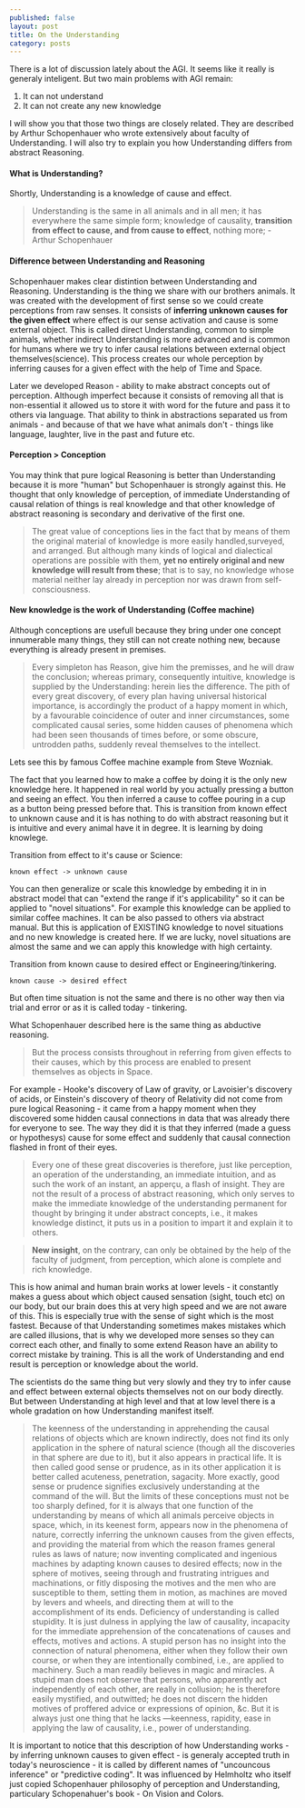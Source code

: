 ```yaml
---
published: false
layout: post
title: On the Understanding
category: posts
---
```


There is a lot of discussion lately about the AGI. It seems like it really is generaly inteligent. But two main problems with AGI remain: 

1. It can not understand
2. It can not create any new knowledge

I will show you that those two things are closely related. They are described by Arthur Schopenhauer who wrote extensively about faculty of Understanding. I will also try to explain you how Understanding differs from abstract Reasoning.

#### What is Understanding?

Shortly, Understanding is a knowledge of cause and effect.

> Understanding is the same in all animals and in all men; it has everywhere the same simple form; knowledge of causality, **transition from effect to cause, and from cause to effect**, nothing more; - Arthur Schopenhauer


#### Difference between Understanding and Reasoning

Schopenhauer makes clear distintion between Understanding and Reasoning. Understanding is the thing we share with our brothers animals. It was created  with the development of first sense so we could create perceptions from raw senses. It consists of **inferring unknown causes for the given effect** where effect is our sense activation and cause is some external object. This is called direct Understanding, common to simple animals, whether indirect Understanding is more advanced and is common for humans where we try to infer causal relations between external object themselves(science). This process creates our whole perception by inferring causes for a given effect with the help of Time and Space.

Later we developed Reason - ability to make abstract concepts out of perception. Although imperfect because it consists of removing all that is non-essential it allowed us to store it with word for the future and pass it to others via language. That ability to think in abstractions separated us from animals - and because of that we have what animals don't - things like language, laughter, live in the past and future etc.

#### Perception > Conception

You may think that pure logical Reasoning is better than Understanding because it is more "human" but Schopenhauer is strongly against this. He thought that only knowledge of perception, of immediate Understanding of causal relation of things is real knowledge and that other knowledge of abstract reasoning is secondary and derivative of the first one.

>The great value of conceptions lies in the fact that by means of them the original material of knowledge is more easily handled,surveyed, and arranged. But although many kinds of logical and dialectical operations are possible with them, **yet no entirely original and new knowledge will result from these**; that is to say, no knowledge whose material neither lay already in perception nor was drawn from self-consciousness.  


#### New knowledge is the work of Understanding (Coffee machine)

Although conceptions are usefull because they bring under one concept innumerable many things, they still can not create nothing new, because everything is already present in premises.

> Every simpleton has Reason, give him the premisses, and he will draw the conclusion; whereas primary, consequently intuitive, knowledge is supplied by the Understanding: herein lies the difference. The pith of every great discovery, of every plan having universal historical importance, is accordingly the product of a happy moment in which, by a favourable coincidence of outer and inner circumstances, some complicated causal series, some hidden causes of phenomena which had been seen thousands of times before, or some obscure, untrodden paths, suddenly reveal themselves to the intellect.

Lets see this by famous Coffee machine example from Steve Wozniak.

The fact that you learned how to make a coffee by doing it is the only new knowledge here. It happened in real world by you actually pressing a button and seeing an effect. You then inferred a cause to coffee pouring in a cup as a button being pressed before that. This is transition from known effect to unknown cause and it is has nothing to do with abstract reasoning but it is intuitive and every animal have it in degree. It is learning by doing knowlege.

Transition from effect to it's cause or Science:

`known effect -> unknown cause`

You can then generalize or scale this knowledge by embeding it in in abstract model that can "extend the range if it's applicability" so it can be applied to "novel situations". For example this knowledge can be applied to similar coffee machines. It can be also passed to others via abstract manual. But this is application of EXISTING knowledge to novel situations and no new knowledge is created here. If we are lucky, novel situations are almost the same and we can apply this knowledge with high certainty. 

Transition from known cause to desired effect or Engineering/tinkering.

`known cause -> desired effect`

But often time situation is not the same and there is no other way then via trial and error or as it is called today - tinkering.

What Schopenhauer described here is the same thing as abductive reasoning.

> But the process consists throughout in referring from given effects to their causes, which by this process are enabled to present themselves as objects in Space.

For example - Hooke's discovery of Law of gravity, or Lavoisier's discovery of acids, or Einstein's discovery of theory of Relativity did not come from pure logical Reasoning - it came from a happy moment when they discovered some hidden causal connections in data that was already there for everyone to see. The way they did it is that they inferred (made a guess or hypothesys) cause for some effect and suddenly that causal connection flashed in front of their eyes.

> Every one of these great discoveries is therefore, just like perception, an operation of the understanding, an immediate intuition, and as such the work of an instant, an apperçu, a flash of insight. They are not the result of a process of abstract reasoning, which only serves to make the immediate knowledge of the understanding permanent for thought by bringing it under abstract concepts, i.e., it makes knowledge distinct, it puts us in a position to impart it and explain it to others.

> **New insight**, on the contrary, can only be obtained by the help of the faculty of judgment, from perception, which alone is complete and rich knowledge.

This is how animal and human brain works at lower levels - it constantly makes a guess about which object caused sensation (sight, touch etc) on our body, but our brain does this at very high speed and we are not aware of this. This is especially true with the sense of sight which is the most fastest. Because of that Understanding sometimes makes mistakes which are called illusions, that is why we developed more senses so they can correct each other, and finally to some extend Reason have an ability to correct mistake by training. This is all the work of Understanding and end result is perception or knowledge about the world.

The scientists do the same thing but very slowly and they try to infer cause and effect between external objects themselves not on our body directly. But between Understanding at high level and that at low level there is a whole gradation on how Understanding manifest itself.

> The keenness of the understanding in apprehending the causal relations of objects which are known indirectly, does not find its only application in the sphere of natural science (though all the discoveries in that sphere are due to it), but it also appears in practical life. It is then called good sense or prudence, as in its other application it is better called acuteness, penetration, sagacity. More exactly, good sense or prudence signifies exclusively understanding at the command of the will. But the limits of these conceptions must not be too sharply defined, for it is always that one function of the understanding by means of which all animals perceive objects in space, which, in its keenest form, appears now in the phenomena of nature, correctly inferring the unknown causes from the given effects, and providing the material from which the reason frames general rules as laws of nature; now inventing complicated and ingenious machines by adapting known causes to desired effects; now in the sphere of motives, seeing through and frustrating intrigues and machinations, or fitly disposing the motives and the men who are susceptible to them, setting them in motion, as machines are moved by levers and wheels, and directing them at will to the accomplishment of its ends. Deficiency of understanding is called  stupidity. It is just dulness in applying the law of causality, incapacity for the immediate apprehension of the concatenations of causes and effects, motives and actions. A stupid person has no insight into the connection of natural phenomena, either when they follow their own course, or when they are intentionally combined, i.e., are applied to machinery. Such a man readily believes in magic and miracles. A stupid man does not observe that persons, who apparently act independently of each other, are really in collusion; he is therefore easily mystified, and outwitted; he does not discern the hidden motives of proffered advice or expressions of opinion, &c. But it is always just one thing that he lacks —keenness, rapidity, ease in applying the law of causality, i.e., power of understanding.

It is important to notice that this description of how Understanding works - by inferring unknown causes to given effect - is generaly accepted truth in today's neuroscience - it is called by different names of "uncouncous inference" or "predictive coding". 
It was influenced by Helmholtz who itself just copied Schopenhauer philosophy of perception and Understanding, particulary Schopenahuer's book - On Vision and Colors.

